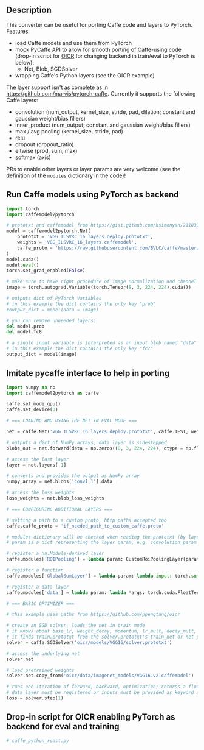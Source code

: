 ## Description
This converter can be useful for porting Caffe code and layers to PyTorch. Features:
* load Caffe models and use them from PyTorch
* mock PyCaffe API to allow for smooth porting of Caffe-using code (drop-in script for [OICR](https://github.com/ppengtang/oicr) for changing backend in train/eval to PyTorch is below):
  * Net, Blob, SGDSolver
* wrapping Caffe's Python layers (see the OICR example)

The layer support isn't as complete as in https://github.com/marvis/pytorch-caffe. Currently it supports the following Caffe layers:
* convolution (num_output, kernel_size, stride, pad, dilation; constant and gaussian weight/bias fillers)
* inner_product (num_output; constant and gaussian weight/bias fillers)
* max / avg pooling (kernel_size, stride, pad)
* relu
* dropout (dropout_ratio)
* eltwise (prod, sum, max)
* softmax (axis)

PRs to enable other layers or layer params are very welcome (see the definition of the `modules` dictionary in the code)!

## Run Caffe models using PyTorch as backend
```python
import torch
import caffemodel2pytorch

# prototxt and caffemodel from https://gist.github.com/ksimonyan/211839e770f7b538e2d8#file-readme-md
model = caffemodel2pytorch.Net(
	prototxt = 'VGG_ILSVRC_16_layers_deploy.prototxt',
	weights = 'VGG_ILSVRC_16_layers.caffemodel',
	caffe_proto = 'https://raw.githubusercontent.com/BVLC/caffe/master/src/caffe/proto/caffe.proto'
)
model.cuda()
model.eval()
torch.set_grad_enabled(False)

# make sure to have right procedure of image normalization and channel reordering
image = torch.autograd.Variable(torch.Tensor(8, 3, 224, 224).cuda())

# outputs dict of PyTorch Variables
# in this example the dict contains the only key "prob"
#output_dict = model(data = image)

# you can remove unneeded layers:
del model.prob
del model.fc8

# a single input variable is interpreted as an input blob named "data"
# in this example the dict contains the only key "fc7"
output_dict = model(image)
```

## Imitate pycaffe interface to help in porting

```python
import numpy as np
import caffemodel2pytorch as caffe

caffe.set_mode_gpu()
caffe.set_device(0)

# === LOADING AND USING THE NET IN EVAL MODE ===

net = caffe.Net('VGG_ILSVRC_16_layers_deploy.prototxt', caffe.TEST, weights = 'VGG_ILSVRC_16_layers.caffemodel')

# outputs a dict of NumPy arrays, data layer is sidestepped
blobs_out = net.forward(data = np.zeros((8, 3, 224, 224), dtype = np.float32))

# access the last layer
layer = net.layers[-1]

# converts and provides the output as NumPy array
numpy_array = net.blobs['conv1_1'].data

# access the loss weights
loss_weights = net.blob_loss_weights

# === CONFIGURING ADDITIONAL LAYERS ===

# setting a path to a custom proto, http paths accepted too
caffe.caffe_proto = 'if_needed_path_to_custom_caffe.proto'

# modules dictionary will be checked when reading the prototxt (by layer type or by layer name, case invariant)
# param is a dict representing the layer param, e.g. convolution_param for the Convolution module

# register a nn.Module-derived layer
caffe.modules['ROIPooling'] = lambda param: CustomRoiPoolingLayer(param['spatial_scale'])

# register a function
caffe.modules['GlobalSumLayer'] = lambda param: lambda input: torch.sum(input)

# register a data layer
caffe.modules['data'] = lambda param: lambda *args: torch.cuda.FloatTensor(8, 3, 512, 512)

# === BASIC OPTIMIZER ===

# this example uses paths from https://github.com/ppengtang/oicr

# create an SGD solver, loads the net in train mode
# it knows about base_lr, weight_decay, momentum, lr_mult, decay_mult, iter_size, lr policy step, step_size, gamma
# it finds train.prototxt from the solver.prototxt's train_net or net parameters
solver = caffe.SGDSolver('oicr/models/VGG16/solver.prototxt')

# access the underlying net
solver.net

# load pretrained weights
solver.net.copy_from('oicr/data/imagenet_models/VGG16.v2.caffemodel')

# runs one iteration of forward, backward, optimization; returns a float loss value
# data layer must be registered or inputs must be provided as keyword arguments
loss = solver.step(1)
```

## Drop-in script for OICR enabling PyTorch as backend for eval and training
```python
# caffe_python_roast.py

```
